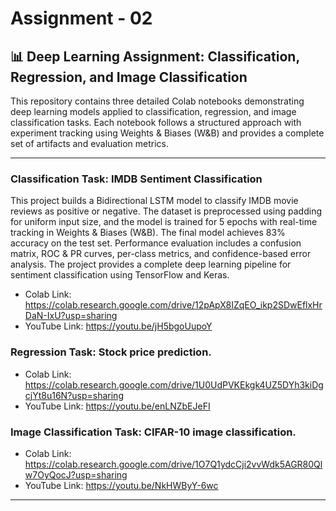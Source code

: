 # Assignment - 02


## 📊 Deep Learning Assignment: Classification, Regression, and Image Classification
This repository contains three detailed Colab notebooks demonstrating deep learning models applied to classification, regression, and image classification tasks. Each notebook follows a structured approach with experiment tracking using Weights & Biases (W&B) and provides a complete set of artifacts and evaluation metrics.


---

### Classification Task: IMDB Sentiment Classification

This project builds a Bidirectional LSTM model to classify IMDB movie reviews as positive or negative. The dataset is preprocessed using padding for uniform input size, and the model is trained for 5 epochs with real-time tracking in Weights & Biases (W&B). The final model achieves 83% accuracy on the test set. Performance evaluation includes a confusion matrix, ROC & PR curves, per-class metrics, and confidence-based error analysis. The project provides a complete deep learning pipeline for sentiment classification using TensorFlow and Keras.
- Colab Link: https://colab.research.google.com/drive/12pApX8IZqEO_ikp2SDwEflxHrDaN-IxU?usp=sharing
- YouTube Link: https://youtu.be/jH5bgoUupoY
  
### Regression Task: Stock price prediction.
- Colab Link: https://colab.research.google.com/drive/1U0UdPVKEkgk4UZ5DYh3kiDgcjYt8u16N?usp=sharing
- YouTube Link: https://youtu.be/enLNZbEJeFI
   
### Image Classification Task: CIFAR-10 image classification.
- Colab Link: https://colab.research.google.com/drive/1O7Q1ydcCji2vvWdk5AGR80Qlw7OyQocJ?usp=sharing
- YouTube Link: https://youtu.be/NkHWByY-6wc

---
